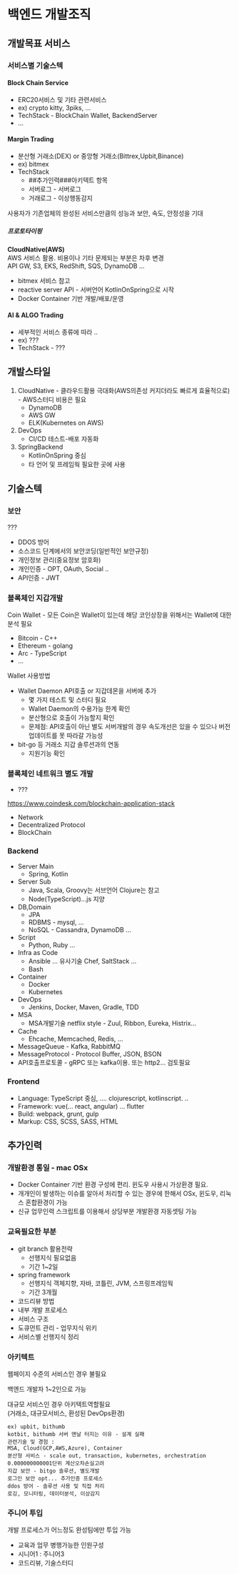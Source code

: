 # 백엔드 개발조직

## 개발목표 서비스

### 서비스별 기술스텍

#### Block Chain Service

* ERC20서비스 및 기타 관련서비스
* ex) crypto kitty, 3piks, ...
* TechStack - BlockChain Wallet, BackendServer
* ...

#### Margin Trading

* 분산형 거래소(DEX) or 중앙형 거래소(Bittrex,Upbit,Binance)
* ex) bitmex
* TechStack
  * ##추가인력###아키텍트 항목
  * 서버로그 - 서버로그
  * 거래로그 - 이상행동감지

사용자가 기존업체의 완성된 서비스만큼의 성능과 보안, 속도, 안정성을 기대

##### 프로토타이핑

**CloudNative(AWS)**\
AWS 서비스 활용. 비용이나 기타 문제되는 부분은 차후 변경\
API GW, S3, EKS, RedShift, SQS, DynamoDB ...

* bitmex 서비스 참고
* reactive server API - 서버언어 KotlinOnSpring으로 시작
* Docker Container 기반 개발/배포/운영

#### AI & ALGO Trading

* 세부적인 서비스 종류에 따라 ..
* ex) ???
* TechStack - ???

## 개발스타일

1. CloudNative - 클라우드활용 극대화(AWS의존성 커지더라도 빠르게 효율적으로) - AWS스터디 비용은 필요
   * DynamoDB
   * AWS GW
   * ELK(Kubernetes on AWS)
2. DevOps
   * CI/CD 테스트-배포 자동화
3. SpringBackend
   * KotlinOnSpring 중심
   * 타 언어 및 프레임웍 필요한 곳에 사용

## 기술스텍

### 보안

???

* DDOS 방어
* 소스코드 단계에서의 보안코딩(일반적인 보안규정)
* 개인정보 관리(중요정보 암호화)
* 개인인증 - OPT, OAuth, Social ..
* API인증 - JWT

### 블록체인 지갑개발

Coin Wallet - 모든 Coin은 Wallet이 있는데 해당 코인상장을 위해서는 Wallet에 대한 분석 필요

* Bitcoin - C++
* Ethereum - golang
* Arc - TypeScript
* ...

Wallet 사용방법

* Wallet Daemon API호출 or 지갑데몬을 서버에 추가
  * 몇 가지 테스트 및 스터디 필요
  * Wallet Daemon의 수용가능 한계 확인
  * 분산형으로 호출이 가능할지 확인
  * 문제점: API호출이 아닌 별도 서버개발의 경우 속도개선은 있을 수 있으나 버전업데이트를 못 따라갈 가능성
* bit-go 등 거래소 지갑 솔루션과의 연동
  * 지원기능 확인

### 블록체인 네트워크 별도 개발

* ???

https://www.coindesk.com/blockchain-application-stack

* Network
* Decentralized Protocol
* BlockChain

### Backend

* Server Main
  * Spring, Kotlin
* Server Sub
  * Java, Scala, Groovy는 서브언어 Clojure는 참고
  * Node(TypeScript)...js 지양
* DB,Domain
  * JPA
  * RDBMS - mysql, ...
  * NoSQL - Cassandra, DynamoDB ...
* Script
  * Python, Ruby ...
* Infra as Code
  * Ansible ... 유사기술 Chef, SaltStack ...
  * Bash
* Container
  * Docker
  * Kubernetes
* DevOps
  * Jenkins, Docker, Maven, Gradle, TDD
* MSA
  * MSA개발기술 netflix style - Zuul, Ribbon, Eureka, Histrix...
* Cache
  * Ehcache, Memcached, Redis, ...
* MessageQueue - Kafka, RabbitMQ
* MessageProtocol - Protocol Buffer, JSON, BSON
* API호출프로토콜 - gRPC 또는 kafka이용. 또는 http2... 검토필요

### Frontend

* Language: TypeScript 중심, .... clojurescript, kotlinscript. ..
* Framework: vue(... react, angular) ... flutter
* Build: webpack, grunt, gulp
* Markup: CSS, SCSS, SASS, HTML

## 추가인력

### 개발환경 통일 - mac OSx

* Docker Container 기반 환경 구성에 편리. 윈도우 사용시 가상환경 필요.
* 개개인이 발생하는 이슈를 알아서 처리할 수 있는 경우에 한해서 OSx, 윈도우, 리눅스 혼합환경이 가능
* 신규 업무인력 스크립트를 이용해서 상당부분 개발환경 자동셋팅 가능

### 교육필요한 부분

* git branch 활용전략
  * 선행지식 필요없음
  * 기간 1~2일
* spring framework
  * 선행지식 객체지향, 자바, 코틀린, JVM, 스프링프레임웍
  * 기간 3개월
* 코드리뷰 방법
* 내부 개발 프로세스
* 서비스 구조
* 도큐먼트 관리 - 업무지식 위키
* 서비스별 선행지식 정리

### 아키텍트

웹페이지 수준의 서비스인 경우 불필요

백엔드 개발자 1~2인으로 가능

대규모 서비스인 경우 아키텍트역할필요\
(거래소, 대규모서비스, 환성된 DevOps환경)

```text
ex) upbit, bithumb
kotbit, bithumb 서버 맨날 터지는 이유 - 설계 실패
관련기술 및 경험 :
MSA, Cloud(GCP,AWS,Azure), Container
분산형 서비스 - scale out, transaction, kubernetes, orchestration
0.000000000001단위 계산오차손실고려
지갑 보안 - bitgo 솔루션, 별도개발
로그인 보안 opt... 추가인증 프로세스
ddos 방어 - 솔루션 사용 및 직접 처리
로깅, 모니터링, 데이터분석, 이상감지
```

### 주니어 투입

개발 프로세스가 어느정도 완성팀에만 투입 가능

* 교육과 업무 병행가능한 인원구성
* 시니어1 : 주니어3
* 코드리뷰, 기술스터디

